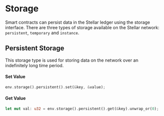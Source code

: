 # Storage
Smart contracts can persist data in the Stellar ledger using the storage interface. There are three types of storage available on the Stellar network: `persistent`, `temporary` and `instance`.

## Persistent Storage
This storage type is used for storing data on the network over an indefinitely long time period.

#### Set Value
```rust
env.storage().persistent().set(&key, &value);
```

#### Get Value
```rust
let mut val: u32 = env.storage().persistent().get(&key).unwrap_or(0);
```


